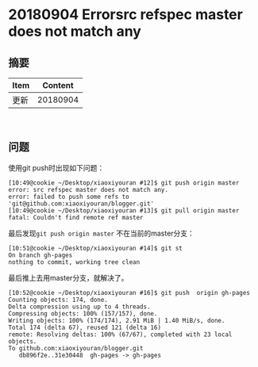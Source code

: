 # 20180904 Errorsrc refspec master does not match any

## 摘要

| Item | Content  |
| ---- | -------- |
| 更新 | 20180904 |

<br>

## 问题

使用git push时出现如下问题：

```shell
[10:49@cookie ~/Desktop/xiaoxiyouran #12]$ git push origin master
error: src refspec master does not match any.
error: failed to push some refs to 'git@github.com:xiaoxiyouran/blogger.git'
[10:49@cookie ~/Desktop/xiaoxiyouran #13]$ git pull origin master
fatal: Couldn't find remote ref master
```

最后发现`git push origin master` 不在当前的master分支：

```shell
[10:51@cookie ~/Desktop/xiaoxiyouran #14]$ git st
On branch gh-pages
nothing to commit, working tree clean
```

最后推上去用master分支，就解决了。

```shell
[10:52@cookie ~/Desktop/xiaoxiyouran #16]$ git push  origin gh-pages
Counting objects: 174, done.
Delta compression using up to 4 threads.
Compressing objects: 100% (157/157), done.
Writing objects: 100% (174/174), 2.91 MiB | 1.40 MiB/s, done.
Total 174 (delta 67), reused 121 (delta 16)
remote: Resolving deltas: 100% (67/67), completed with 23 local objects.
To github.com:xiaoxiyouran/blogger.git
   db896f2e..31e30448  gh-pages -> gh-pages
```

